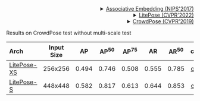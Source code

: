<!-- [ALGORITHM] -->

<details>
<summary align="right"><a href="https://arxiv.org/abs/1611.05424">Associative Embedding (NIPS'2017)</a></summary>

```bibtex
@inproceedings{newell2017associative,
  title={Associative embedding: End-to-end learning for joint detection and grouping},
  author={Newell, Alejandro and Huang, Zhiao and Deng, Jia},
  booktitle={Advances in neural information processing systems},
  pages={2277--2287},
  year={2017}
}
```

</details>

<!-- [ALGORITHM] -->

<details>
<summary align="right"><a href="https://openaccess.thecvf.com/content/CVPR2022/html/Wang_Lite_Pose_Efficient_Architecture_Design_for_2D_Human_Pose_Estimation_CVPR_2022_paper.html">LitePose (CVPR'2022)</a></summary>

```bibtex
@inproceedings{wang2022lite,
  title={Lite pose: Efficient architecture design for 2d human pose estimation},
  author={Wang, Yihan and Li, Muyang and Cai, Han and Chen, Wei-Ming and Han, Song},
  booktitle={Proceedings of the IEEE/CVF Conference on Computer Vision and Pattern Recognition},
  pages={13126--13136},
  year={2022}
}
```

</details>

<!-- [DATASET] -->

<details>
<summary align="right"><a href="http://openaccess.thecvf.com/content_CVPR_2019/html/Li_CrowdPose_Efficient_Crowded_Scenes_Pose_Estimation_and_a_New_Benchmark_CVPR_2019_paper.html">CrowdPose (CVPR'2019)</a></summary>

```bibtex
@article{li2018crowdpose,
  title={CrowdPose: Efficient Crowded Scenes Pose Estimation and A New Benchmark},
  author={Li, Jiefeng and Wang, Can and Zhu, Hao and Mao, Yihuan and Fang, Hao-Shu and Lu, Cewu},
  journal={arXiv preprint arXiv:1812.00324},
  year={2018}
}
```

</details>

Results on CrowdPose test without multi-scale test

| Arch                                                                                                               | Input Size |  AP   | AP<sup>50</sup> | AP<sup>75</sup> |  AR   | AR<sup>50</sup> |    ckpt    |    log    |
| :----------------------------------------------------------------------------------------------------------------- | :--------: | :---: | :-------------: | :-------------: | :---: | :-------------: | :--------: | :-------: |
| [LitePose-XS](/configs/body/2d_kpt_sview_rgb_img/associative_embedding/crowdpose/litepose_XS_crowdpose_256x256.py) |  256x256   | 0.494 |      0.746      |      0.508      | 0.555 |      0.785      | [ckpt](<>) | [log](<>) |
| [LitePose-S](/configs/body/2d_kpt_sview_rgb_img/associative_embedding/crowdpose/litepose_S_crowdpose_448x448.py)   |  448x448   | 0.582 |      0.817      |      0.613      | 0.644 |      0.853      | [ckpt](<>) | [log](<>) |
